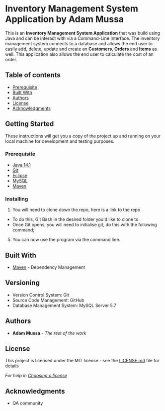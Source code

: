 # Inventory Management System Application by Adam Mussa


This is an  **Inventory Management System Application** that was build using Java and can be interact with via a Command-Line Interface. The inventory management system connects to a database and allows the end user to easily add, delete, update and create an **Customers**, **Orders** and **Items** as well. This application also allows the end user to calculate the cost of an order. 

## Table of contents
* [Prerequisite](#Prerequisite)
* [Built With](#Built_With)
* [Authors](#Authors)
* [License](#License)
* [Acknowledgments](#Acknowledgments)





## Getting Started

These instructions will get you a copy of the project up and running on your local machine for development and testing purposes.


### Prerequisite

* [Java 14.1](https://www.eclipse.org/downloads/)
* [Git](https://git-scm.com/downloads)
* [Eclipse](https://www.eclipse.org/downloads/)
* [MySQL](https://www.mysql.com/downloads/)
* [Maven](http://maven.apache.org/download.cgi)



### Installing

1. You will need to clone down the repo, here is a link to the repo 
* To do this, Git Bash in the desired folder you'd like to clone to.
* Once Git opens, you will need to initialise git, do this with the following command;


5. You can now use the program via the command line.



## Built With

* [Maven](https://maven.apache.org/) - Dependency Management

## Versioning

* Version Control System: Git
* Source Code Management: GitHub
* Database Management System: MySQL Server 5.7 



## Authors


* **Adam Mussa** - *The rest of the work* 

## License

This project is licensed under the MIT license - see the [LICENSE.md](LICENSE.md) file for details 

*For help in [Choosing a license](https://choosealicense.com/)*

## Acknowledgments

* QA community


